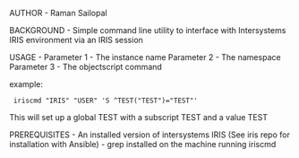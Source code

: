 
AUTHOR - Raman Sailopal

BACKGROUND - Simple command line utility to interface with Intersystems IRIS environment via an IRIS session

USAGE - Parameter 1 - The instance name
        Parameter 2 - The namespace
        Parameter 3 - The objectscript command
      
  example:

     iriscmd "IRIS" "USER" 'S ^TEST("TEST")="TEST"'

This will set up a global TEST with a subscript TEST and a value TEST

PREREQUISITES - An installed version of intersystems IRIS (See iris repo for installation with Ansible)
              - grep installed on the machine running iriscmd
	
